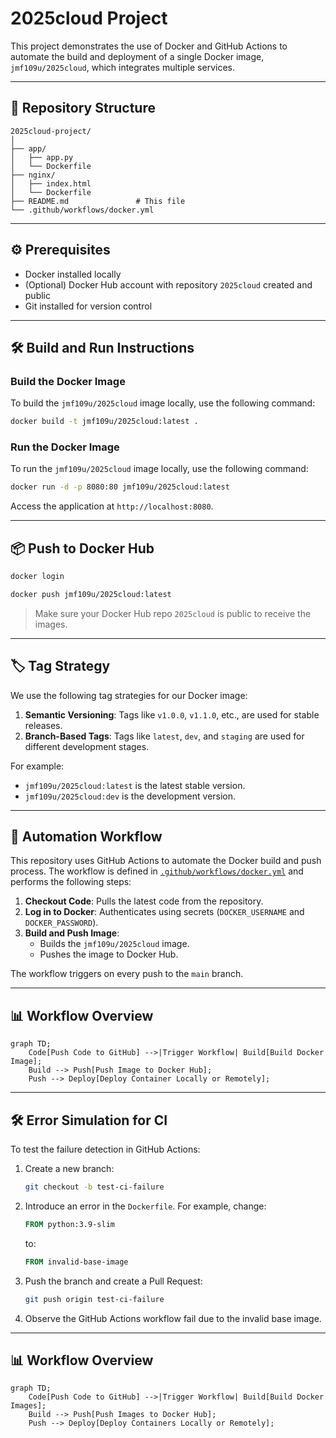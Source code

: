 # 2025cloud Project

This project demonstrates the use of Docker and GitHub Actions to automate the build and deployment of a single Docker image, `jmf109u/2025cloud`, which integrates multiple services.

---

## 📂 Repository Structure

```
2025cloud-project/
│
├── app/
│   ├── app.py
│   └── Dockerfile
├── nginx/
│   ├── index.html
│   └── Dockerfile
├── README.md               # This file
└── .github/workflows/docker.yml
```

---

## ⚙️ Prerequisites

* Docker installed locally
* (Optional) Docker Hub account with repository `2025cloud` created and public
* Git installed for version control

---

## 🛠️ Build and Run Instructions

### Build the Docker Image
To build the `jmf109u/2025cloud` image locally, use the following command:
```bash
docker build -t jmf109u/2025cloud:latest .
```

### Run the Docker Image
To run the `jmf109u/2025cloud` image locally, use the following command:
```bash
docker run -d -p 8080:80 jmf109u/2025cloud:latest
```

Access the application at `http://localhost:8080`.

---

## 📦 Push to Docker Hub

```bash
docker login

docker push jmf109u/2025cloud:latest
```

> Make sure your Docker Hub repo `2025cloud` is public to receive the images.

---

## 🏷️ Tag Strategy

We use the following tag strategies for our Docker image:

1. **Semantic Versioning**: Tags like `v1.0.0`, `v1.1.0`, etc., are used for stable releases.
2. **Branch-Based Tags**: Tags like `latest`, `dev`, and `staging` are used for different development stages.

For example:
- `jmf109u/2025cloud:latest` is the latest stable version.
- `jmf109u/2025cloud:dev` is the development version.

---

## 🤖 Automation Workflow

This repository uses GitHub Actions to automate the Docker build and push process. The workflow is defined in [`.github/workflows/docker.yml`](.github/workflows/docker.yml) and performs the following steps:

1. **Checkout Code**: Pulls the latest code from the repository.
2. **Log in to Docker**: Authenticates using secrets (`DOCKER_USERNAME` and `DOCKER_PASSWORD`).
3. **Build and Push Image**:
   - Builds the `jmf109u/2025cloud` image.
   - Pushes the image to Docker Hub.

The workflow triggers on every push to the `main` branch.

---

## 📊 Workflow Overview

```mermaid
graph TD;
    Code[Push Code to GitHub] -->|Trigger Workflow| Build[Build Docker Image];
    Build --> Push[Push Image to Docker Hub];
    Push --> Deploy[Deploy Container Locally or Remotely];
```

---

## 🛠️ Error Simulation for CI

To test the failure detection in GitHub Actions:

1. Create a new branch:
   ```bash
   git checkout -b test-ci-failure
   ```

2. Introduce an error in the `Dockerfile`. For example, change:
   ```dockerfile
   FROM python:3.9-slim
   ```
   to:
   ```dockerfile
   FROM invalid-base-image
   ```

3. Push the branch and create a Pull Request:
   ```bash
   git push origin test-ci-failure
   ```

4. Observe the GitHub Actions workflow fail due to the invalid base image.

---

## 📊 Workflow Overview

```mermaid
graph TD;
    Code[Push Code to GitHub] -->|Trigger Workflow| Build[Build Docker Images];
    Build --> Push[Push Images to Docker Hub];
    Push --> Deploy[Deploy Containers Locally or Remotely];

